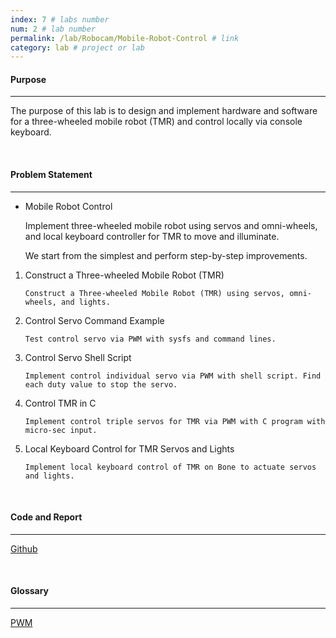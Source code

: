 ```yaml
---
index: 7 # labs number
num: 2 # lab number
permalink: /lab/Robocam/Mobile-Robot-Control # link
category: lab # project or lab
---
```


#### **Purpose**

---

The purpose of this lab is to design and implement hardware and software for a three-wheeled mobile robot (TMR) and control locally via console keyboard.

<br>

#### **Problem Statement**

---

- Mobile Robot Control

  Implement three-wheeled mobile robot using servos and omni-wheels, and local keyboard controller for TMR to move and illuminate.

  We start from the simplest and perform step-by-step improvements.

1. Construct a Three-wheeled Mobile Robot (TMR)

   ```
   Construct a Three-wheeled Mobile Robot (TMR) using servos, omni-wheels, and lights.
   ```

2. Control Servo Command Example

   ```
   Test control servo via PWM with sysfs and command lines.
   ```

3. Control Servo Shell Script

   ```
   Implement control individual servo via PWM with shell script. Find each duty value to stop the servo.
   ```

4. Control TMR in C

   ```
   Implement control triple servos for TMR via PWM with C program with micro-sec input.
   ```

5. Local Keyboard Control for TMR Servos and Lights

   ```
   Implement local keyboard control of TMR on Bone to actuate servos and lights.
   ```

<br>

#### **Code and Report**

---

[Github](https://github.com/Heejinee3/Robocam/tree/master/Mobile%20Robot%20Control)

<br>

#### **Glossary**

---

[PWM](https://velog.io/@chunjakim/PWM-Pulse-Width-Modulation)
